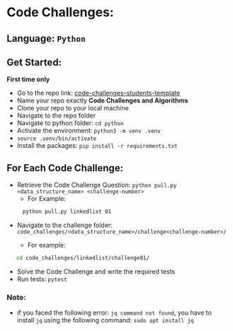 # Code Challenges:

## Language: `Python`

## Get Started: 
**First time only**
- Go to the repo link: [code-challenges-students-template](https://github.com/LTUC/code-challenges-students-template/generate)
- Name your repo exactly **Code Challenges and Algorithms**
- Clone your repo to your local machine
- Navigate to the repo folder
- Navigate to python folder: `cd python`
- Activate the environment: `python3 -m venv .venv`
- `source .venv/bin/activate`
- Install the packages: `pip install -r requirements.txt`


## For Each Code Challenge:
- Retrieve the Code Challenge Question:  `python pull.py <data_structure_name> <challenge-number>`
   - For Example: 
```bash
     python pull.py linkedlist 01
```
- Navigate to the challenge folder:  `code_challenges/<data_structure_name>/challenge<challenge-number>/` 
 
  - For example:
```bash
   cd code_challenges/linkedlist/challenge01/
```
- Solve the Code Challenge and write the required tests
- Run tests: `pytest`

### Note:
* if you faced the following error: `jq command not found`, you have to install `jq` using the following command:
`sudo apt install jq`

